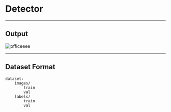 # Detector

____________________________________________________________________________________________
## Output
![officeeee](https://github.com/user-attachments/assets/318e5536-11b8-4e56-acd2-33bc7fce2d26)

____________________________________________________________________________________________
## Dataset Format
```
dataset:
    images/
        train
        val
    labels/
        train
        val 
